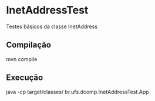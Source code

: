 # InetAddressTest
Testes básicos da classe InetAddress

## Compilação

mvn compile

## Execução 

java -cp target/classes/ br.ufs.dcomp.InetAddressTest.App



